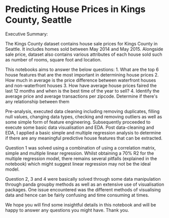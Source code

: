 # Predicting House Prices in Kings County, Seattle

Executive Summary:

The Kings County dataset contains house sale prices for Kings County in Seattle. It includes homes sold between May 2014 and May 2015. Alongside sale price, dataset also contains various attributes of each house sold such as number of rooms, square foot and location.

This notebooks aims to answer the below questions:
    1. What are the top 6 house features that are the most important in determining house prices
    2. How much in average is the price difference between waterfront houses and non-waterfront houses
    3. How have average house prices faired the last 12 months and when is the best time of the year to sell?
    4. Identify the average price and average transactions per zipcode. Determine if there's any relationship between them
    
Pre-analysis, executed data cleaning including removing duplicates, filling null values, changing data types, checking and removing outliers as well as some simple form of feature engineering. Subsequently proceeded to execute some basic data visualisation and EDA. Post data-cleaning and EDA, I applied a basic simple and multiple regression analysis to determine if there are any meaningful predictive house features that can be extracted.  

Question 1 was solved using a combination of using a correlation matrix, simple and multiple linear regression. Whilst obtaining a 70% R2 for the multiple regression model, there remains several pitfalls (explained in the notebook) which might suggest linear regression may not be the ideal model.

Question 2, 3 and 4 were basically solved through some data manipulation through panda groupby methods as well as an extensive use of visualisation packages. One issue encountered was the different methods of visualising data and hence can be fairly confusing and time consuming at times.

We hope you will find some insightful details in this notebook and will be happy to answer any questions you might have. Thank you.
